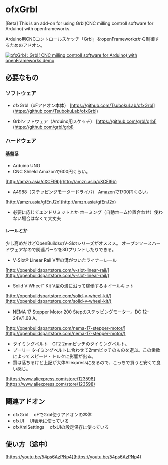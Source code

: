 ﻿# ofxGrbl
[Beta] This is an add-on for using Grbl(CNC milling controll software for Arduino) with openframeworks. 

Arduino用CNCコントロールスケッチ「Grbl」をopenFrameworksから制御するためのアドオン。

[![ofxGrbl : Grbl( CNC milling controll software for Arduino) with openFrameworks demo](http://img.youtube.com/vi/3CR-sZpXvfI/0.jpg)](http://www.youtube.com/watch?v=3CR-sZpXvfI "Video Title")

## 必要なもの
### ソフトウェア
* ofxGrbl（oFアドオン本体）
 [https://github.com/TsubokuLab/ofxGrbl](https://github.com/TsubokuLab/ofxGrbl) 

* Grblソフトウェア（Arduino用スケッチ）
 [https://github.com/grbl/grbl](https://github.com/grbl/grbl) 

### ハードウェア

#### 基盤系

* Arduino UNO
* CNC Shileld
 Amazonで600円くらい。

 [http://amzn.asia/cXCFI9b](http://amzn.asia/cXCFI9b) 

* A4988（ステッピングモータードライバ）
 Amazonで1700円くらい。

 [http://amzn.asia/gfEnJ2x](http://amzn.asia/gfEnJ2x) 

* 必要に応じてエンドリミットとか
 ホーミング（自動ホーム位置合わせ）使わない場合はなくて大丈夫

#### レールとか
少し高めだけどOpenBuildsのV-Slotシリーズがオススメ。
オープンソースハードウェアなので関連パーツを3Dプリントしたりできる。

* V-Slot­® Linear Rail
V型の溝がついたライナーレール

 [http://openbuildspartstore.com/v-slot-linear-rail/](http://openbuildspartstore.com/v-slot-linear-rail/) 

* Solid V Wheel™ Kit
 V型の溝に沿って稼働するホイールキット

 [http://openbuildspartstore.com/solid-v-wheel-kit/](http://openbuildspartstore.com/solid-v-wheel-kit/) 

* NEMA 17 Stepper Motor
 200 Stepのステッピングモーター。DC 12-24V/1.68 A。

 [http://openbuildspartstore.com/nema-17-stepper-motor/](http://openbuildspartstore.com/nema-17-stepper-motor/) 

* タイミングベルト　GT2
 2mmピッチのタイミングベルト。
* プーリー
 タイミングベルトに合わせて2mmピッチのものを選ぶ。この歯数によってスピード・トルクに影響が出る。
* 質は落ちるけど上記が大体Aliexpressにあるので、こっちで買うと安くて良い感じ。

 [https://www.aliexpress.com/store/123598](https://www.aliexpress.com/store/123598) 

## 関連アドオン
* ofxGrbl
　oFでGrbl使うアドオンの本体
* ofxUI
　UI表示に使っている
* ofxXmlSettings
　ofxUIの設定保存に使っている

## 使い方（途中）
[https://youtu.be/54ps6AzPNp4](https://youtu.be/54ps6AzPNp4)